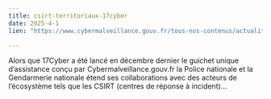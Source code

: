 ```yaml
---
title: csirt-territoriaux-17cyber
date: 2025-4-1
lien: "https://www.cybermalveillance.gouv.fr/tous-nos-contenus/actualites/csirt-territoriaux-17cyber"

---
```


Alors que 17Cyber a été lancé en décembre dernier
le guichet unique d’assistance conçu par Cybermalveillance.gouv.fr
la Police nationale et la Gendarmerie nationale étend ses collaborations avec des acteurs de l’écosystème tels que les CSIRT (centres de réponse à incident)…

